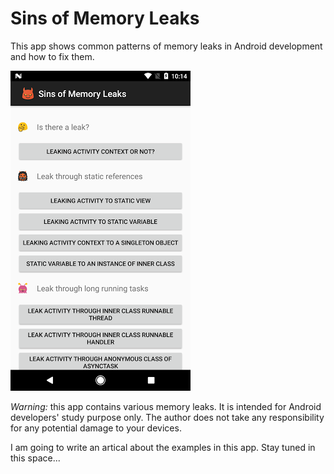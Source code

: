 # Sins of Memory Leaks
This app shows common patterns of memory leaks in Android development and how to fix them.

![alt tag](screenshots/screenshot.png)

*Warning:* this app contains various memory leaks. It is intended for Android developers' study purpose only. The author does not take any responsibility for any potential damage to your devices.

I am going to write an artical about the examples in this app. Stay tuned in this space...
